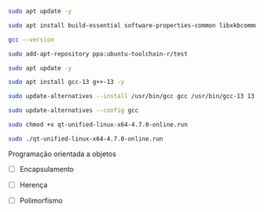 ```bash
sudo apt update -y  

sudo apt install build-essential software-properties-common libxkbcommon-x11-0 libxcb-icccm4  libxcb-image0 libxcb-keysyms1 libxcb-randr0 libxcb-render-util0 libxcb-xinerama0 libxcb-xfixes0  libegl1-mesa libxcb-cursor0 -y  

gcc --version  

sudo add-apt-repository ppa:ubuntu-toolchain-r/test  

sudo apt update -y  

sudo apt install gcc-13 g++-13 -y  

sudo update-alternatives --install /usr/bin/gcc gcc /usr/bin/gcc-13 13 --slave /usr/bin/g++ g++  /usr/bin/g++-13  

sudo update-alternatives --config gcc  

sudo chmod +x qt-unified-linux-x64-4.7.0-online.run  

sudo ./qt-unified-linux-x64-4.7.0-online.run​
```




Programação orientada a objetos


-  [ ] Encapsulamento

-  [ ] Herença

-  [ ] Polimorfismo





